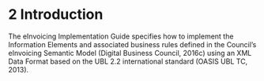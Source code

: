# 2 Introduction 

The eInvoicing Implementation Guide specifies how to implement the Information Elements and associated business rules defined in the Council’s eInvoicing Semantic Model (Digital Business Council, 2016c) using an XML Data Format based on the UBL 2.2 international standard (OASIS UBL TC, 2013). 


